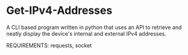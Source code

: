 # Get-IPv4-Addresses
A CLI based program written in python that uses an API to retrieve and neatly display the device's internal and external IPv4 addresses.

REQUIREMENTS:
requests, socket
